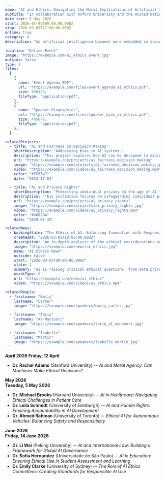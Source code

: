 ```yaml
---
name: "AI and Ethics: Navigating the Moral Implications of Artificial Intelligence"
subtitle: "In collaboration with Oxford University and the United Nations"
date_text: 5 May 2026
start: 2026-05-05T09:00:00.000Z
stop: 2026-05-05T17:00:00.000Z
online: true
category: 0
description: "As artificial intelligence becomes more embedded in society, ethical concerns surrounding AI's impact on privacy, decision-making, and human rights are becoming increasingly important. This event will address the moral and ethical dilemmas associated with AI, with a focus on developing responsible and fair AI systems. Speakers include Dr. Emily Carter, an ethics expert from Oxford University, and Dr. Tariq Al-Mansoori, an AI policy consultant at the United Nations. Moderated by Prof. Isabelle Martin, Chair of AI Ethics at the University of Cambridge."

location: "Online Event"
image: "https://example.com/ai_ethics_event.jpg"
outside: false
type: 0
files:
  [
    {
      name: "Event Agenda PDF",
      url: "https://example.com/files/event_agenda_ai_ethics.pdf",
      size: 800123,
      fileType: "application/pdf",
    },
    {
      name: "Speaker Biographies",
      url: "https://example.com/files/speaker_bios_ai_ethics.pdf",
      size: 405678,
      fileType: "application/pdf",
    },
  ]

relatedProjects:
  - title: "AI and Fairness in Decision-Making"
    shortDescription: "Addressing bias in AI systems."
    description: "This project explores how AI can be designed to minimize bias in decision-making processes, ensuring fairness and equity in areas such as hiring, lending, and legal judgments."
    url: "https://example.com/projects/ai_fairness_decision_making"
    image: "https://example.com/projects/ai_fairness_decision_making.jpg"
    video: "https://example.com/videos/ai_fairness_decision_making.mp4"
    color: "#FF6347"
    date: "2025-11-01"

  - title: "AI and Privacy Rights"
    shortDescription: "Protecting individual privacy in the age of AI."
    description: "This initiative focuses on safeguarding individual privacy by creating AI systems that respect personal data and comply with international privacy regulations."
    url: "https://example.com/projects/ai_privacy_rights"
    image: "https://example.com/projects/ai_privacy_rights.jpg"
    video: "https://example.com/videos/ai_privacy_rights.mp4"
    color: "#4682B4"
    date: "2026-01-10"

relatedNews:
  - bookingState: "The Ethics of AI: Balancing Innovation with Responsibility"
    createdAt: "2026-03-01T10:00:00.000Z"
    description: "An in-depth analysis of the ethical considerations surrounding AI and the need for responsible AI development in both the private and public sectors."
    image: "https://example.com/news/ai_ethics.jpg"
    name: "AI Ethics News"
    outside: false
    start: "2026-03-05T09:00:00.000Z"
    state: 1
    summary: "AI is raising critical ethical questions, from data privacy to the potential for biased decision-making. How do we create AI systems that are ethical and fair?"
    eventType: 0
    url: "https://example.com/news/ai_ethics"
    video: "https://example.com/videos/ai_ethics.mp4"

relatedPeople:
  - firstname: "Emily"
    lastname: "Carter"
    image: "https://example.com/speakers/emily_carter.jpg"

  - firstname: "Tariq"
    lastname: "Al-Mansoori"
    image: "https://example.com/speakers/tariq_al_mansoori.jpg"

  - firstname: "Isabelle"
    lastname: "Martin"
    image: "https://example.com/speakers/isabelle_martin.jpg"
---
```


**April 2026**
**Friday, 12 April**

- **Dr. Rachel Adams** (Stanford University) -- _AI and Moral Agency: Can Machines Make Ethical Decisions?_

**May 2026**  
**Tuesday, 5 May 2026**

- **Dr. Michael Brooks** (Harvard University) -- _AI in Healthcare: Navigating Ethical Challenges in Patient Care_
- **Dr. Leila Schmidt** (University of Edinburgh) -- _AI and Human Rights: Ensuring Accountability in AI Development_
- **Dr. Ahmed Rahman** (University of Toronto) -- _Ethical AI for Autonomous Vehicles: Balancing Safety and Responsibility_

**June 2026**  
**Friday, 14 June 2026**

- **Dr. Li Wei** (Peking University) -- _AI and International Law: Building a Framework for Global AI Governance_
- **Dr. Sofia Hernandez** (Universidade de São Paulo) -- _AI in Education: Ensuring Ethical Use in Student Assessment and Learning_
- **Dr. Emily Clarke** (University of Sydney) -- _The Role of AI Ethics Committees: Creating Standards for Responsible AI Use_
